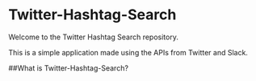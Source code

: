 # Twitter-Hashtag-Search
Welcome to the Twitter Hashtag Search repository.

This is a simple application made using the APIs from Twitter and Slack.

##What is Twitter-Hashtag-Search?
